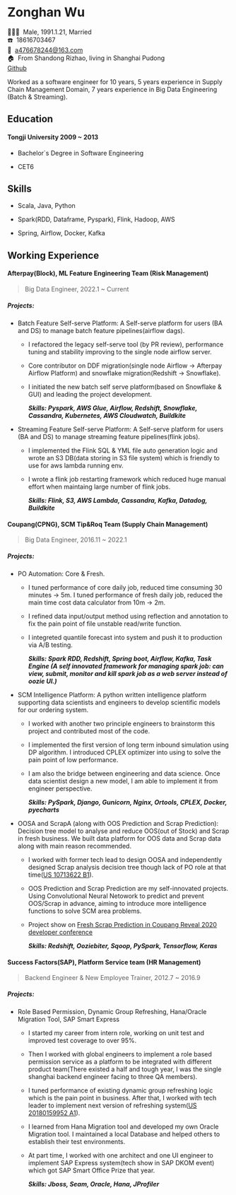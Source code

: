 <!-- The (first) h1 will be used as the <title> of the HTML page -->

# Zonghan Wu

<!-- The unordered list immediately after the h1 will be formatted on a single
line. It is intended to be used for contact details -->

:family_man_woman_girl:&nbsp;&nbsp;Male, 1991.1.21, Married  
:phone:&nbsp;&nbsp;18616703467  
:email:&nbsp;&nbsp;<a476678244@163.com>  
:house:&nbsp;&nbsp;From Shandong Rizhao, living in Shanghai Pudong  
[Github](https://github.com/476678244)  

Worked as a software engineer for 10 years, 5 years experience in Supply Chain Management Domain, 7 years experience in Big Data Engineering (Batch & Streaming).



## Education

#### <span>Tongji University</span> <span>2009 ~ 2013</span>
- Bachelor`s Degree in Software Engineering

- CET6

  

## Skills

- Scala, Java, Python

- Spark(RDD, Dataframe, Pyspark), Flink, Hadoop, AWS

- Spring, Airflow, Docker, Kafka

  

## Working Experience

#### Afterpay(Block), ML Feature Engineering Team (Risk Management)

> Big Data Engineer, 2022.1 ~ Current

##### Projects:

- Batch Feature Self-serve Platform: A Self-serve platform for users (BA and DS) to manage batch feature pipelines(airflow dags).

  - I refactored the legacy self-serve tool (by PR review), performance tuning and stability improving to the single node airflow server. 
  - Core contributor on DDF migration(single node Airflow -> Afterpay Airflow Platform) and snowflake migration(Redshift -> Snowflake).
  - I initiated the new batch self serve platform(based on Snowflake & GUI) and leading the project development.

    ***Skills: Pyspark, AWS Glue, Airflow, Redshift, Snowflake, Cassandra, Kubernetes, AWS Cloudwatch, Buildkite***

- Streaming Feature Self-serve Platform: A Self-serve platform for users (BA and DS) to manage streaming feature pipelines(flink jobs).

  - I implemented the Flink SQL & YML file auto generation logic and wrote an S3 DB(data storing in S3 file system) which is friendly to use for aws lambda running env.
  - I wrote a flink job restarting framework which reduced huge manual effort when maintaing large number of flink jobs.

    ***Skills: Flink, S3, AWS Lambda, Cassandra, Kafka, Datadog, Buildkite***

    

#### Coupang(CPNG), SCM Tip&Roq Team (Supply Chain Management)

> Big Data Engineer, 2016.11 ~ 2022.1

##### Projects:

- PO Automation: Core & Fresh.

  - I tuned performance of core daily job, reduced time consuming 30 minutes -> 5m. I tuned performance of fresh daily job, reduced the main time cost data calculator from 10m -> 2m.
  - I refined data input/output method using reflection and annotation to fix the pain point of file unstable read/write function. 
  - I integreted quantile forecast into system and push it to production via A/B testing.

    ***Skills: Spark RDD, Redshift, Spring boot, Airflow, Kafka, Task Engine (A self innovated framework for managing spark job: can view, submit, monitor and kill spark job as a web server instead of oozie UI.)***

- SCM Intelligence Platform: A python written intelligence platform supporting data scientists and engineers to develop scientific models for our ordering system.

  - I worked with another two principle engineers to brainstorm this project and contributed most of the code. 

  - I implemented the first version of long term inbound simulation using DP algorithm. I introduced CPLEX optimizer into using to solve the pain point of low performance. 

  - I am also the bridge between engineering and data science. Once data scientist design a new model, I am able to implement it from engineer perspective.
  
  
    ***Skills: PySpark, Django, Gunicorn, Nginx, Ortools, CPLEX, Docker, pyecharts***

- OOSA and ScrapA (along with OOS Prediction and Scrap Prediction): Decision tree model to analyse and reduce OOS(out of Stock) and Scrap in fresh business. We built data platform for OOS data and Scrap data along with main reason recommended.

  - I worked with former tech lead to design OOSA and independently designed Scrap analysis decision tree though lack of PO role at that time([US 10713622 B1](https://patft.uspto.gov/netacgi/nph-Parser?Sect1=PTO2&Sect2=HITOFF&p=1&u=%2Fnetahtml%2FPTO%2Fsearch-bool.html&r=1&f=G&l=50&co1=AND&d=PTXT&s1=%22Wu%3B+Zonghan%22&OS=%22Wu;+Zonghan%22&RS=%22Wu;+Zonghan%22)).

  - OOS Prediction and Scrap Prediction are my self-innovated projects. Using Convolutional Neural Netowork to predict and prevent OOS/Scrap in advance, aiming to introduce more intelligence functions to solve SCM area problems.

  - Project show on [Fresh Scrap Prediction in Coupang Reveal 2020 developer conference](https://www.youtube.com/watch?v=NcRfDcJ-fzQ&ab_channel=CoupangReveal)

    ***Skills: Redshift, Ooziebiter, Sqoop, PySpark, Tensorflow, Keras***

    


#### Success Factors(SAP), Platform Service team (HR Management)
> Backend Engineer & New Employee Trainer, 2012.7 ~ 2016.9

##### Projects:

- Role Based Permission, Dynamic Group Refreshing, Hana/Oracle Migration Tool, SAP Smart Express
  - I started my career from intern role, working on unit test and improved test coverage to over 95%. 
  - Then I worked with global engineers to implement a role based permission service as a platform to be integrated with different product team(There existed a half and tough year, I was the single shanghai backend engineer facing to three QA members).   
  - I tuned performance of existing dynamic group refreshing logic which is the pain point in business. After that, I worked with tech leader to implement next version of refreshing system([US 20180159952 A1](https://patft.uspto.gov/netacgi/nph-Parser?Sect1=PTO2&Sect2=HITOFF&p=1&u=%2Fnetahtml%2FPTO%2Fsearch-bool.html&r=2&f=G&l=50&co1=AND&d=PTXT&s1=%22Wu%3B+Zonghan%22&OS=%22Wu;+Zonghan%22&RS=%22Wu;+Zonghan%22)). 
  - I learned from Hana Migration tool and developed my own Oracle Migration tool. I maintained a local Database and helped others to establish their test environments. 
  - At part time, I worked with one architect and one UI engineer to implement SAP Express system(tech show in SAP DKOM event) which got SAP Smart Office Prize that year.

    ***Skills: Jboss, Seam, Oracle, Hana, JProfiler***

